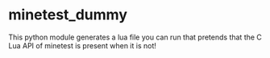 # minetest_dummy
This python module generates a lua file you can run that pretends that the C Lua API of minetest is present when it is not!
